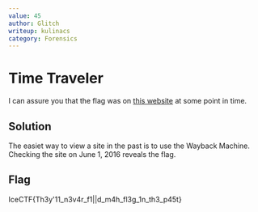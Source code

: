 ```yaml
---
value: 45
author: Glitch
writeup: kulinacs
category: Forensics
---
```


# Time Traveler

I can assure you that the flag was on [this website](http://time-traveler.icec.tf/) at some point in time. 

## Solution

The easiet way to view a site in the past is to use the Wayback Machine. Checking the site on June 1, 2016 reveals the flag.

## Flag

IceCTF{Th3y'11_n3v4r_f1|\|d_m4h_fl3g_1n_th3_p45t}

